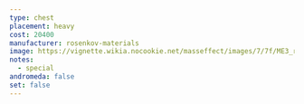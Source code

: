 ```yaml
---
type: chest
placement: heavy
cost: 20400
manufacturer: rosenkov-materials
image: https://vignette.wikia.nocookie.net/masseffect/images/7/7f/ME3_rosenkov_materials_chest.png/revision/latest/scale-to-width-down/100?cb=20120310234640
notes:
  - special
andromeda: false
set: false
---
```

